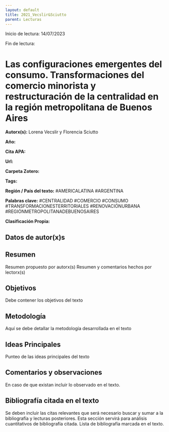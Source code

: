 ```yaml
---
layout: default
title: 2021_Vecslir&Sciutto
parent: Lecturas
---
```


Inicio de lectura: 14/07/2023

Fin de lectura:

# Las configuraciones emergentes del consumo. Transformaciones del comercio minorista y restructuración de la centralidad en la región metropolitana de Buenos Aires

**Autorx(s):** Lorena Vecslir y Florencia Sciutto

**Año:**

**Cita APA:**

**Url:**

**Carpeta Zotero:**

**Tags:** 

**Región / País del texto:**  #AMERICALATINA #ARGENTINA 

**Palabras clave:** #CENTRALIDAD #COMERCIO #CONSUMO #TRANSFORMACIONESTERRITORIALES #RENOVACIÓNURBANA #REGIÓNMETROPOLITANADEBUENOSAIRES

**Clasificación Propia:**

## Datos de autor(x)s

## Resumen 

Resumen propuesto por autorx(s)
Resumen y comentarios hechos por lectorx(s)

## Objetivos

Debe contener los objetivos del texto

## Metodología

Aquí se debe detallar la metodología desarrollada en el texto

## Ideas Principales

Punteo de las ideas principales del texto

## Comentarios y observaciones

En caso de que existan incluir lo observado en el texto.

## Bibliografía citada en el texto

Se deben incluir las citas relevantes que será necesario buscar y sumar a la bibliografía y lecturas posteriores. 
Esta sección servirá para análisis cuantitativos de bibliografía citada. 
Lista de bibliografía marcada en el texto. 